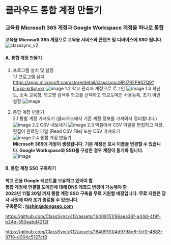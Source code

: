 # 클라우드 통합 계정 만들기
### 교육용 Microsoft 365 계정과 Google Workspace 계정을 하나로 통합
**교육용 Microsoft 365 계정으로 교육용 서비스와 콘텐츠 및 디바이스에 SSO 됩니다.**
![classsync_v2](https://github.com/ClassSync/K12/assets/16409151/854868fb-7845-47c8-920f-44bf12f12c7c)


#### A. 통합 계정 만들기  

1. 프로그램 설치 및 설정  
1.1 프로그램 설치  
https://apps.microsoft.com/store/detail/classsync/9PJ792P907Q9?hl=ko-kr&gl=kr
![image](https://github.com/ClassSync/K12/assets/16409151/9985fbd4-25e1-4b34-bead-94d5867614d1)
1.2 학교 관리자 계정으로 로그인
![image](https://github.com/ClassSync/K12/assets/16409151/1030a6bf-b73e-4406-b017-08474f03e8bf)
1.3 학년도, 소속 교육청, 학교명 검색후 학교를 선택하고 학교도메인 사용등록, 초기 비번 설정
![image](https://github.com/ClassSync/K12/assets/16409151/e92b1f76-8bf0-4770-8ba6-ede7125ab7cf)

2. 통합 계정 만들기   
2.1 통합 계정 가져오기 (클라우드에서 기존 계정 정보를 가져와서 정리합니다.)
![image](https://github.com/ClassSync/K12/assets/16409151/7dff22d1-624d-4c09-b7b5-dcfa46a11ba1)
2.2 CSV 내보내기 
![image](https://github.com/ClassSync/K12/assets/16409151/670cbb58-e394-43ae-bc69-97c841c5f6a9)
2.3 액셀에서 CSV 파일을 편집하고 저장, 편집이 완료된 파일 [Read CSV File] 또는 CSV 가져오기    
![image](https://github.com/ClassSync/K12/assets/16409151/d41a171a-14f5-4ee3-919a-7549ead894fe)
2.4 통합 계정 만들기   
**Microsoft 365에 계정이 생성됩니다. 기존 계정은 표시 이름을 변경할 수 있습니다. Google Workspace와 SSO를 구성한 경우 계정이 동기화 됩니다.**   
![image](https://github.com/ClassSync/K12/assets/16409151/f153899f-77c9-4208-835c-02658259fb8e)

#### B. 통합 계정 SSO 구축하기   
   **학교 전용 Google 테넌트를 보유하고 있어야 함**   
   **통합 계정에 연결할 도메인에 대해 DNS 레코드 변경이 가능해야 함**   
   **2023년 11월 30일 까지 통합 계정 SSO 구축을 무료 지원할 예정입니다. 무료 지원은 당사 사정에 따라 조기 종료될 수 있습니다.**  
   **구축문의 : hjshin@dongseo.com**

https://github.com/ClassSync/K12/assets/16409151/96aea36f-a44d-4f9f-b24e-350eabd42f2f

https://github.com/ClassSync/K12/assets/16409151/4d9798e6-7cf0-4883-97f8-d004c5127cf8

